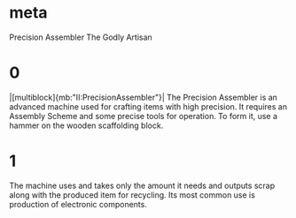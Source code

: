 # meta
Precision Assembler
The Godly Artisan

# 0
|[multiblock]{mb:"II:PrecisionAssembler"}|
The Precision Assembler is an advanced machine used for crafting items with high precision. It requires an 
Assembly Scheme and some precise tools for operation. To form it, use a hammer on the wooden scaffolding block.

# 1
The machine uses and takes only the amount it needs and outputs scrap along with the produced item for recycling. 
Its most common use is production of electronic components.
